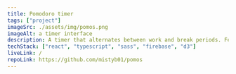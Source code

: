 ```yaml
---
title: Pomodoro timer
tags: ["project"]
imageSrc: ./assets/img/pomos.png
imageAlt: a timer interface
description: A timer that alternates between work and break periods. Featuring editable cycles. Users can optionally log in to track stats about their timer usage.
techStack: ["react", "typescript", "sass", "firebase", "d3"]
liveLink: /
repoLink: https://github.com/mistyb01/pomos
---
```

